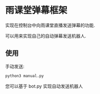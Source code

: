 # 雨课堂弹幕框架

实现在控制台中向雨课堂直播发送弹幕的功能. 

可以用来实现自己的自动弹幕发送机器人.

## 使用
手动发送:

```bash
python3 manual.py
```

您可以基于 bot.py 实现自动发送机器人